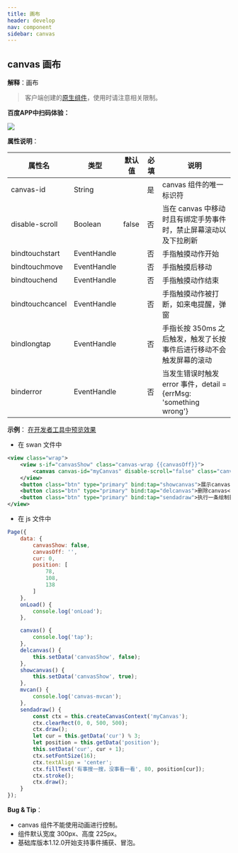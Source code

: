 ```yaml
---
title: 画布
header: develop
nav: component
sidebar: canvas
---
```


## canvas 画布

**解释**：画布

> 客户端创建的[原生组件](https://smartprogram.baidu.com/docs/develop/component/native/)，使用时请注意相关限制。

**百度APP中扫码体验：**

<img src="https://b.bdstatic.com/miniapp/assets/images/doc_demo/canvas.png"  class="demo-qrcode-image" />

**属性说明**：

|属性名 |类型  |默认值  | 必填 |说明|
|---- | ---- | ---- |---- |---- |
| canvas-id | String |  | 是 |canvas 组件的唯一标识符 |
| disable-scroll | Boolean  | false | 否 | 当在 canvas 中移动时且有绑定手势事件时，禁止屏幕滚动以及下拉刷新 |
| bindtouchstart | EventHandle |  | 否 | 手指触摸动作开始 |
| bindtouchmove | EventHandle |  | 否 |手指触摸后移动 |
| bindtouchend | EventHandle |  | 否 |手指触摸动作结束 |
| bindtouchcancel | EventHandle |  | 否 |手指触摸动作被打断，如来电提醒，弹窗 |
| bindlongtap | EventHandle |  | 否 |手指长按 350ms 之后触发，触发了长按事件后进行移动不会触发屏幕的滚动 |
| binderror | EventHandle |  | 否 |当发生错误时触发 error 事件，detail = {errMsg: 'something wrong'} |

**示例**：
<a href="swanide://fragment/b1487cad6ea6a95940096c963e4726a21565503502706" title="在开发者工具中预览效果" target="_self">在开发者工具中预览效果</a>

* 在 swan 文件中

```xml
<view class="wrap">
    <view s-if="canvasShow" class="canvas-wrap {{canvasOff}}">
        <canvas canvas-id="myCanvas" disable-scroll="false" class="canvas" bindtouchstart="touchstart" bindtouchend="touchend" bindtouchcancel="touchcancel" bindlongtap="longtap" bindtouchmove="mvcan"></canvas>
    </view>
    <button class="btn" type="primary" bind:tap="showcanvas">展示canvas</button>
    <button class="btn" type="primary" bind:tap="delcanvas">删除canvas</button>
    <button class="btn" type="primary" bind:tap="sendadraw">执行一条绘制指令</button>
</view>

```

* 在 js 文件中

```javascript
Page({
    data: {
        canvasShow: false,
        canvasOff: '',
        cur: 0,
        position: [
            78,
            108,
            138
        ]
    },
    onLoad() {
        console.log('onLoad');
    },

    canvas() {
        console.log('tap');
    },
    delcanvas() {
        this.setData('canvasShow', false);
    },
    showcanvas() {
        this.setData('canvasShow', true);
    },
    mvcan() {
        console.log('canvas-mvcan');
    },
    sendadraw() {
        const ctx = this.createCanvasContext('myCanvas');
        ctx.clearRect(0, 0, 500, 500);
        ctx.draw();
        let cur = this.getData('cur') % 3;
        let position = this.getData('position');
        this.setData('cur', cur + 1);
        ctx.setFontSize(16);
        ctx.textAlign = 'center';
        ctx.fillText('有事搜一搜，没事看一看', 80, position[cur]);
        ctx.stroke();
        ctx.draw();
    }
});
```

**Bug & Tip**：

* canvas 组件不能使用动画进行控制。
* 组件默认宽度 300px、高度 225px。
* 基础库版本1.12.0开始支持事件捕获、冒泡。
